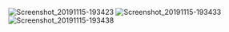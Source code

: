 ![Screenshot_20191115-193423](https://user-images.githubusercontent.com/24249003/68949228-9bba4a00-07df-11ea-82b2-2d240f9f4f43.png)
![Screenshot_20191115-193433](https://user-images.githubusercontent.com/24249003/68949231-9c52e080-07df-11ea-942e-6b399d2b9f4c.png)
![Screenshot_20191115-193438](https://user-images.githubusercontent.com/24249003/68949232-9c52e080-07df-11ea-8a81-98b8e95738be.png)

